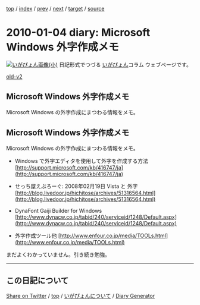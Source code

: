 [top](../index.html) 
 / [index](index.html) 
 / [prev](ig100102.html) 
 / [next](ig100106.html) 
 / [target](https://igapyon.github.io/diary/2010/ig100104.html) 
 / [source](https://github.com/igapyon/diary/blob/gh-pages/2010/ig100104.html.src.md) 

2010-01-04 diary: Microsoft Windows 外字作成メモ
=====================================================================================================
[![いがぴょん画像(小)](https://igapyon.github.io/diary/images/iga200306s.jpg "いがぴょん")](https://igapyon.github.io/diary/memo/memoigapyon.html) 日記形式でつづる [いがぴょん](https://igapyon.github.io/diary/memo/memoigapyon.html)コラム ウェブページです。

[old-v2](ig100104-orig.html)

## Microsoft Windows 外字作成メモ

Microsoft Windows の外字作成にまつわる情報をメモ。


## Microsoft Windows 外字作成メモ

Microsoft Windows の外字作成にまつわる情報をメモ。

* Windows で外字エディタを使用して外字を作成する方法
  [http://support.microsoft.com/kb/416747/ja](http://support.microsoft.com/kb/416747/ja)
  
* せっち屋えぶろーぐ: 2008年02月19日 Vista と 外字
  [http://blog.livedoor.jp/hichitose/archives/51316564.html](http://blog.livedoor.jp/hichitose/archives/51316564.html)
  
* DynaFont Gaiji Builder for Windows
  [http://www.dynacw.co.jp/tabid/240/serviceid/1248/Default.aspx](http://www.dynacw.co.jp/tabid/240/serviceid/1248/Default.aspx)
  
* 外字作成ツール他
  [http://www.enfour.co.jp/media/TOOLs.html](http://www.enfour.co.jp/media/TOOLs.html)

まだよくわかっていません。引き続き勉強。


----------------------------------------------------------------------------------------------------

## この日記について

[Share on Twitter](https://twitter.com/intent/tweet?hashtags=igapyon%2Cdiary%2C%E3%81%84%E3%81%8C%E3%81%B4%E3%82%87%E3%82%93&text=Microsoft+Windows+%E5%A4%96%E5%AD%97%E4%BD%9C%E6%88%90%E3%83%A1%E3%83%A2&url=https%3A%2F%2Figapyon.github.io%2Fdiary%2F2010%2Fig100104.html) / [top](../index.html) / [いがぴょんについて](https://igapyon.github.io/diary/memo/memoigapyon.html) / [Diary Generator](https://github.com/igapyon/igapyonv3)
